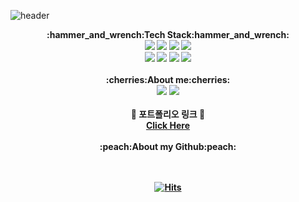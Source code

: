 <!--
**leesoyuun/leesoyuun** is a :sparkles: _special_ :sparkles: repository because its `README.md` (this file) appears on your GitHub profile.

Here are some ideas to get you started:

- :telescope: I'm currently working on ...
- :seedling: I'm currently learning ...
- :dancers: I'm looking to collaborate on ...
- :thinking_face: I'm looking for help with ...
- :speech_balloon: Ask me about ...
- :mailbox: How to reach me: ...
- :smile: Pronouns: ...
- :zap: Fun fact: ...
-->
![header](https://capsule-render.vercel.app/api?height=200&text=Hello%20I'm%20Leesoyuun&animation=fadeIn&color=auto&type=waving&fontColor=000000)
<br>
<div align="center">
<b>:hammer_and_wrench:Tech Stack:hammer_and_wrench:<b><br>
  
<img src="https://img.shields.io/badge/HTML-E34F26?style=flat-square&logo=HTML5&logoColor=white"/>
<img src="https://img.shields.io/badge/React-61DAFB?style=flat-square&logo=React&logoColor=white"/>
<img src="https://img.shields.io/badge/Javascript-F7DF1E?style=flat-square&logo=Javascript&logoColor=white"/>
<img src="https://img.shields.io/badge/Jquery-0769AD?style=flat-square&logo=Jquery&logoColor=white"/> <br>
<img src="https://img.shields.io/badge/Node.js-339933?style=flat-square&logo=Node.js&logoColor=white"/>
<img src="https://img.shields.io/badge/Flutter-02569B?style=flat-square&logo=Flutter&logoColor=white"/>
<img src="https://img.shields.io/badge/C-A8B9CC?style=flat-square&logo=C&logoColor=white"/>
<img src="https://img.shields.io/badge/Android-3DDC84?style=flat-square&logo=Android&logoColor=white"/>
  
<br>
  <br>
  <b>:cherries:About me:cherries:</b><br>
  <a href="https://github.com/leesoyuun"><img src="https://img.shields.io/badge/Github-181717?style=flat-square&logo=Github&logoColor=white"/></a>
  <a href="https://velog.io/@leesoyuun"><img src="https://img.shields.io/badge/Velog-3DDC84?style=flat-square&logo=Blogger&logoColor=white"/></a>

  <br>
  <br>
  <b> 🔗 포트폴리오 링크 🔗 </b><br>
  <a href="https://leesoyun-portfolio.vercel.app/">Click Here</a>
  <br>
  <br>
  <b>:peach:About my Github:peach:</b><br>
  <br>
  
  
  <br>

  
[![Hits](https://hits.seeyoufarm.com/api/count/incr/badge.svg?url=https%3A%2F%2Fgithub.com%2Fleesoyuun&count_bg=%2379C83D&title_bg=%23555555&icon=&icon_color=%23E7E7E7&title=hits&edge_flat=false)](https://hits.seeyoufarm.com)              
 
  
 

</div>

